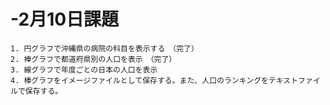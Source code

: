 # -2月10日課題
    1. 円グラフで沖縄県の病院の科目を表示する　（完了）
    2. 棒グラフで都道府県別の人口を表示　（完了）
    3. 線グラフで年度ごとの日本の人口を表示
    4. 棒グラフをイメージファイルとして保存する。また、人口のランキングをテキストファイルで保存する。
